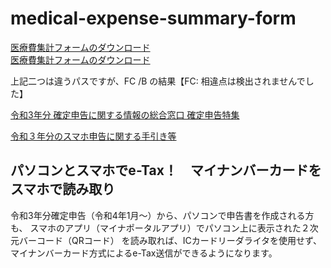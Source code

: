 # medical-expense-summary-form

[医療費集計フォームのダウンロード](https://www.keisan.nta.go.jp/r3/syotoku/img/template/iryouhi_form_v3.xlsx)\
[医療費集計フォームのダウンロード](https://www.nta.go.jp/taxes/shiraberu/shinkoku/tokushu/iryouhi_form_v3.xlsx)

上記二つは違うパスですが、FC /B の結果【FC: 相違点は検出されませんでした】

[令和3年分 確定申告に関する情報の総合窓口 確定申告特集](https://www.nta.go.jp/taxes/shiraberu/shinkoku/tokushu/iryouhi-download.htm)

[令和３年分のスマホ申告に関する手引き等](https://www.nta.go.jp/taxes/shiraberu/shinkoku/tebiki/2021/kisairei/sp/index.htm)

## パソコンとスマホでe-Tax！　マイナンバーカードをスマホで読み取り

令和3年分確定申告（令和4年1月～）から、パソコンで申告書を作成される方も、
スマホのアプリ（マイナポータルアプリ）でパソコン上に表示された２次元バーコード（QRコード）
を読み取れば、ICカードリーダライタを使用せず、マイナンバーカード方式によるe-Tax送信ができるようになります。

